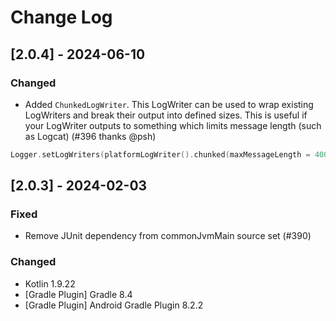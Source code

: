 # Change Log

## [2.0.4] - 2024-06-10
### Changed
- Added `ChunkedLogWriter`. This LogWriter can be used to wrap existing LogWriters and break their output into defined sizes. This is useful if your LogWriter outputs to something which limits message length (such as Logcat) (#396 thanks @psh)
```kotlin
Logger.setLogWriters(platformLogWriter().chunked(maxMessageLength = 4000))
```
## [2.0.3] - 2024-02-03

### Fixed
- Remove JUnit dependency from commonJvmMain source set (#390)

### Changed
- Kotlin 1.9.22
- [Gradle Plugin] Gradle 8.4
- [Gradle Plugin] Android Gradle Plugin 8.2.2
